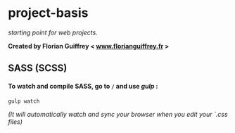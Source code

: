# project-basis
_starting point for web projects._

**Created by Florian Guiffrey < www.florianguiffrey.fr >**


## SASS (SCSS)
#### To watch and compile SASS, go to `/` and use _gulp_ :

``` 
gulp watch
```

*(It will automatically watch and sync your browser when you edit your `.css files)*